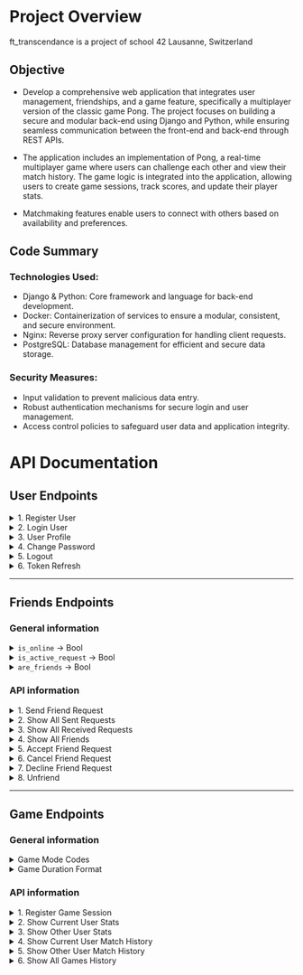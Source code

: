 # Project Overview
ft_transcendance is a project of school 42 Lausanne, Switzerland

## Objective
- Develop a comprehensive web application that integrates user management, friendships, and a game feature, specifically a multiplayer version of the classic game Pong. The project focuses on building a secure and modular back-end using Django and Python, while ensuring seamless communication between the front-end and back-end through REST APIs.

- The application includes an implementation of Pong, a real-time multiplayer game where users can challenge each other and view their match history. The game logic is integrated into the application, allowing users to create game sessions, track scores, and update their player stats.
- Matchmaking features enable users to connect with others based on availability and preferences.

## Code Summary
### Technologies Used:
- Django & Python: Core framework and language for back-end development.
- Docker: Containerization of services to ensure a modular, consistent, and secure environment.
- Nginx: Reverse proxy server configuration for handling client requests.
- PostgreSQL: Database management for efficient and secure data storage.

### Security Measures:
- Input validation to prevent malicious data entry.
- Robust authentication mechanisms for secure login and user management.
- Access control policies to safeguard user data and application integrity.

# API Documentation

## User Endpoints

<details>
<summary>1. Register User</summary>

- **Endpoint**: `POST https://localhost:8000/api/user/register/`
- **Purpose**: Register a new user.
- **Permissions**: NoAuth, ALLOW_ANY
- **Request Format**:
    ```json
    {
        "id": "91bbdd08-1a78-4481-b4e9-0a2cf67e4c01",
        "username": "test",
        "password": "StrongPassword123!",
        "first_name": "test",
        "last_name": "test",
        "email": "test@gmail.com"
        // "profile_photo": "path/to/profile/photo.jpg" // optional
    }
    ```
- **Notes**:
    - Unique email and username are required.
    - Photos are uploaded to `./srcs/site/profile_photos/users/`.
    - Default profile photo is used if none is uploaded (`default-user-profile-photo.jpg`).
    - Uploaded photos appear in three containers: nginx (`/var/www/html/profile_photos/`), auth (`./media/profile_photos`), and postgres.
    - Check user registration in Django admin: `http://localhost:8000/api/user/admin`. (Profile photo not visible here.)
- **Response**:
    - `HTTP_201_CREATED`
        ```json
        {
            "id": "fc9c745a-8fd5-4c2f-979c-cfcc4d8f7399",
            "username": "user1",
            "email": "user1@gmail.com",
            "first_name": "user_first_name",
            "last_name": "user_last_name",
            "profile_photo": "https://localhost/profile_photos/default/default-user-profile-photo.jpg",
            "is_active": true,
            "date_joined": "11 Oct 2024 09:59",
            "last_login": null
        }
        ```
    - `HTTP_400_BAD_REQUEST`
        ```json
        {
            "username": [
                "A user with that username already exists."
            ],
            "email": [
                "User with this email already exists."
            ]
        }
        ```
</details>

<details>
<summary>2. Login User</summary>

- **Endpoint**: `POST https://localhost:8000/api/user/login/`
- **Purpose**: Log in a registered user.
- **Permissions**: NoAuth, ALLOW_ANY
- **Request Example**:
    ```json
    {
        "email": "test@gmail.com",
        "password": "StrongPassword123!"
    }
    ```
- **Response**:
    - `HTTP_200_OK` returns a sliding token:
        ```json
        {
            "refresh": "eyJhbGciOiJIUzI1NiIsInR5cCI6IkpXVCJ9...",
            "access": "eyJhbGciOiJIUzI1NiIsInR5cCI6IkpXVCJ9..."
        }
        ```
    - `HTTP_401_UNAUTHORIZED`
        ```json
        {
            "detail": "Invalid mail or password"
        }
        ```
</details>

<details>
<summary>3. User Profile</summary>

- **Endpoint**: `GET/PUT/PATCH https://localhost:8000/api/user/profile/`
- **Purpose**: View or modify user profile details.
- **Permissions**: Bearer Token, IS_AUTHENTICATED
- **Modifiable Fields**: First name, last name, email, profile photo, and deactivation (`is_active: false`).
- **Request Example**:
    ```json
    {
        "first_name": "new_first_name",
        "last_name": "new_last_name",
        "email": "new_email@gmail.com",
        "profile_photo": "path/to/new/photo.jpg"
    }
    ```
- **Response**:
    - `HTTP_200_OK`
        ```json
        {
            "id": "91bbdd08-1a78-4481-b4e9-0a2cf67e4c01",
            "username": "test",
            "email": "test@gmail.com",
            "first_name": "new_first_name",
            "last_name": "new_last_name",
            "is_active": true,
            "profile_photo": "https://localhost/profile_photos/default/default-user-profile-photo.jpg",
            "date_joined": "18 Sep 2024 11:16:59",
            "last_login": "18 Sep 2024 11:19:03",
            "updated_at": "18 Sep 2024 11:22:08"
        }
        ```
</details>

<details>
<summary>4. Change Password</summary>

- **Endpoint**: `PATCH https://localhost:8000/api/user/change-password/`
- **Purpose**: Update a user's password.
- **Permissions**: Bearer Token, IS_AUTHENTICATED
- **Request Example**:
    ```json
    {
        "old_password": "StrongPassword123!",
        "new_password": "NEWStrongPassword123!",
        "new_password2": "NEWStrongPassword123!"
    }
    ```
- **Response**:
    - `HTTP_200_OK`
        ```json
        {
            "detail": "Password updated successfully."
        }
        ```
</details>

<details>
<summary>5. Logout</summary>

- **Endpoint**: `POST https://localhost:8000/api/user/logout/`
- **Purpose**: Log out and blacklist the refresh token.
- **Permissions**: Bearer Token, IS_AUTHENTICATED
- **Request Example**:
    ```json
    {
        "refresh": "eyJhbGciOiJIUzI1NiIsInR5cCI6IkpXVCJ9..."
    }
    ```
- **Response**:
    - `HTTP_200_OK`
        ```json
        {
            "message": "Logout successful, token blacklisted."
        }
        ```
    - `HTTP_400_BAD_REQUEST`
        ```json
        {
            "error": "Refresh token field is required."
        }
        ```
</details>

<details>
<summary>6. Token Refresh</summary>

- **Endpoint**: `POST https://localhost:8000/api/user/token/refresh`
- **Purpose**: Refresh the token.
- **Permissions**: NoAuth, ALLOW_ANY
- **Request Example**:
    ```json
    {
        "refresh": "eyJhbGciOiJIUzI1NiIsInR5cCI6IkpXVCJ9..."
    }
    ```
- **Response**:
    - `HTTP_200_OK`
        ```json
        {
            "access": "eyJhbGciOiJIUzI1NiIsInR5cCI6IkpXVCJ9...",
            "refresh": "eyJhbGciOiJIUzI1NiIsInR5cCI6IkpXVCJ9..."
        }
        ```
</details>

---

## Friends Endpoints

### General information
<details>
<summary><code>is_online</code> → Bool</summary>

- This field indicates if the user is currently online.
- It is added in the view `show-all-users` and all related endpoints below.

</details>

<details>
<summary><code>is_active_request</code> → Bool</summary>

- Indicates whether a friendship request is currently active.
- If `True`:
    - A friendship request has been sent.
    - The two users are not yet friends.
    - The request has not been canceled or declined.
    - `are_friends` will be `False`.

</details>

<details>
<summary><code>are_friends</code> → Bool</summary>

- Indicates whether the two users are friends.
- If `True`:
    - The two users are confirmed as friends.
    - `is_active_request` will be `False`.

</details>

### API information

<details>
<summary>1. Send Friend Request</summary>

- **Endpoint**: `POST https://localhost:8000/api/friends/send-friend-request/`
- **Purpose**: Send a friend request to another user.
- **Request Example**:
    ```json
    {
        "user_id": "91bbdd08-1a78-4481-b4e9-0a2cf67e4c01"
    }
    ```
- **Permissions**: Bearer Token, IS_AUTHENTICATED
- **Response**:
    - `HTTP_201_CREATED`
        ```json
        {
            "message": "Friend request has been sent successfully."
        }
        ```
    - `HTTP_400_BAD_REQUEST`
        ```json
        {
            "error": "You are already friends with this user."
        }
        ```
    - `HTTP_404_NOT_FOUND`
        ```json
        {
            "error": "User with id '46750fe5-01b5-4712-ae8c-60d880ffe07e' not found."
        }
        ```
</details>

<details>
<summary>2. Show All Sent Requests</summary>

- **Endpoint**: `GET https://localhost:8000/api/friends/show-all-sent-requests/`
- **Purpose**: Display all the friend requests sent by the current user.
- **Permissions**: Bearer Token, IS_AUTHENTICATED
- **Response**:
    - If there are requests:
        ```json
        [
            {
                "id": "64aeaa2e-bb71-4c8a-83b6-7deeb18dee8d",
                "receiver": {
                    "id": "38f9bc7f-fbd5-4f77-b954-efb934ebf6ce",
                    "username": "user2",
                    "email": "user2@gmail.com",
                    "first_name": "user2_first_name",
                    "last_name": "user2_last_name",
                    "is_online": true
                },
                "is_active_request": true,
                "are_friends": false,
                "timestamp": "02 Oct 2024 15:17:39"
            }
        ]
        ```
    - If there are no requests:
        ```json
        []
        ```
</details>

<details>
<summary>3. Show All Received Requests</summary>

- **Endpoint**: `GET https://localhost:8000/api/friends/show-all-received-requests/`
- **Purpose**: Display all the friend requests received by the current user.
- **Permissions**: Bearer Token, IS_AUTHENTICATED
- **Response**:
    - If there are requests:
        ```json
        [
            {
                "id": "d7e02eae-3e03-43e1-b87a-bd49662b3032",
                "sender": {
                    "id": "91bbdd08-1a78-4481-b4e9-0a2cf67e4c01",
                    "username": "user1",
                    "email": "user1@gmail.com",
                    "first_name": "user1_first_name",
                    "last_name": "user1_last_name",
                    "is_online": true
                },
                "is_active_request": true,
                "are_friends": false,
                "timestamp": "02 Oct 2024 15:39:37"
            }
        ]
        ```
    - If there are no requests:
        ```json
        []
        ```
</details>

<details>
<summary>4. Show All Friends</summary>

- **Endpoint**: `GET https://localhost:8000/api/friends/show-all-friends/`
- **Purpose**: Display a list of friends for the current user.
- **Permissions**: Bearer Token, IS_AUTHENTICATED
- **Response**:
    - If there are friends:
        ```json
        [
            {
                "id": "d7e02eae-3e03-43e1-b87a-bd49662b3032",
                "friend": {
                    "id": "91bbdd08-1a78-4481-b4e9-0a2cf67e4c01",
                    "username": "user1",
                    "email": "user1@gmail.com",
                    "first_name": "user1_first_name",
                    "last_name": "user1_last_name",
                    "is_online": true
                },
                "is_active_request": false,
                "are_friends": true,
                "timestamp": "02 Oct 2024 15:45:38"
            }
        ]
        ```
    - If there are no friends:
        ```json
        []
        ```
</details>

<details>
<summary>5. Accept Friend Request</summary>

- **Endpoint**: `PATCH https://localhost:8000/api/friends/accept-friend-request/`
- **Purpose**: Accept a friend request received by the current user.
- **Request Example**:
    ```json
    {
        "user_id": "38f9bc7f-fbd5-4f77-b954-efb934ebf6ce"
    }
    ```
- **Permissions**: Bearer Token, IS_AUTHENTICATED
- **Response**:
    - `HTTP_200_OK`
        ```json
        {
            "message": "Friend request has been accepted successfully."
        }
        ```
    - `HTTP_400_BAD_REQUEST`
        ```json
        {
            "error": "Friend request not found."
        }
        ```
</details>

<details>
<summary>6. Cancel Friend Request</summary>

- **Endpoint**: `DELETE https://localhost:8000/api/friends/cancel-friend-request/`
- **Purpose**: Cancel a friend request sent by the current user.
- **Request Example**:
    ```json
    {
        "user_id": "38f9bc7f-fbd5-4f77-b954-efb934ebf6ce"
    }
    ```
- **Permissions**: Bearer Token, IS_AUTHENTICATED
- **Response**:
    - `HTTP_200_OK`
        ```json
        {
            "message": "Friend request has been canceled."
        }
        ```
</details>

<details>
<summary>7. Decline Friend Request</summary>

- **Endpoint**: `DELETE https://localhost:8000/api/friends/decline-friend-request/`
- **Purpose**: Decline a friend request received by the current user.
- **Request Example**:
    ```json
    {
        "user_id": "38f9bc7f-fbd5-4f77-b954-efb934ebf6ce"
    }
    ```
- **Permissions**: Bearer Token, IS_AUTHENTICATED
- **Response**:
    - `HTTP_200_OK`
        ```json
        {
            "message": "Friend request has been declined."
        }
        ```
</details>

<details>
<summary>8. Unfriend</summary>

- **Endpoint**: `DELETE https://localhost:8000/api/friends/unfriend/`
- **Purpose**: Remove a friend from the current user's friends list.
- **Request Example**:
    ```json
    {
        "user_id": "38f9bc7f-fbd5-4f77-b954-efb934ebf6ce"
    }
    ```
- **Permissions**: Bearer Token, IS_AUTHENTICATED
- **Response**:
    - `HTTP_200_OK`
        ```json
        {
            "message": "Friendship has been removed successfully."
        }
        ```
</details>

---

## Game Endpoints

### General information

<details>
<summary>Game Mode Codes</summary>

To designate the game mode, use 2 uppercase characters according to the list:

```python
    "VS" = VERSUS
    "TN" = TOURNAMENT 
    "LS" = LAST_MAN_STANDING 
    "BB" = BRICK_BREAKER
```
</details>


<details>
<summary>Game Duration Format</summary>
```
"1 d, 5 hrs 10 min 58 sec"
"1 hrs 0 min 20 sec"
"2 min 55 sec"
"37 sec"
```
</details>

### API information

<details>
<summary>1. Register Game Session</summary>

- **Endpoint**: `POST https://localhost:8000/api/game/register-game-session/`
- **Purpose**: Register a game session once it is completed.
- **Request Example**:
    ```json
    {   
        "session" : {
            "mode" : "VS"
        },
        "players" : [
            {
                "user" : "6bef40ed-dcc6-4b96-bd2b-40f7b82e1c14",
                "alias" : "registered player 1"
            },
            {
                "user" : "92f5f052-f23f-4fc7-9543-f9e29941de02",
                "alias" : "registered player 2"
            },
            {
                "alias" : "invited player 1"
            }
        ],
        "winner_alias" : "invited player 1",
        "start_date" : "10/10/2024 13:20:26"
    }
    ```
- **Remarks**:
    - Required fields: `session`, `mode`, `players`, `alias`, `winner_alias`, `start_date`
    - Not required: `user` (if omitted, the player is considered invited)
- **Permissions**: NoAuth, AllowAny
- **Response**:
    - Success (`HTTP_201_CREATED`):
        - If the winner is a registered user:
            ```json
            {
                "session_id": "2fb3affd-e45b-48cb-add5-76c8b83ac27f",
                "winner_id": "fc9c745a-8fd5-4c2f-979c-cfcc4d8f7399"
            }
            ```
        - If the winner is an invited user:
            ```json
            {
                "session_id": "7ed64343-c107-415b-8c26-c257e1a5c5b7",
                "winner_id": null
            }
            ```
    - Errors (`HTTP_400_BAD_REQUEST`):
        ```json
        {
            "session": [
                "This field is required."
            ]
        }
        ```
</details>

<details>
<summary>2. Show Current User Stats</summary>

- **Endpoint**: `GET https://localhost:8000/api/game/show-current-user-stats/`
- **Purpose**: Display the statistics for the current user.
- **Permissions**: Bearer Token, IS_AUTHENTICATED
- **Response**:
    - Success (`HTTP_200_OK`):
        ```json
        {
            "total_games_played": 2,
            "total_games_won": 1,
            "versus_played": 2,
            "versus_won": 1,
            "tournament_played": 0,
            "tournament_won": 0,
            "last_man_standing_played": 0,
            "last_man_standing_won": 0,
            "brick_breaker_played": 0,
            "brick_breaker_won": 0
        }
        ```
    - Unauthorized (`HTTP_401_UNAUTHORIZED`):
        ```json
        {
            "detail": "User is inactive",
            "code": "user_inactive"
        }
        ```
</details>

<details>
<summary>3. Show Other User Stats</summary>

- **Endpoint**: `POST https://localhost:8000/api/game/show-other-user-stats/`
- **Purpose**: Display the statistics for another user.
- **Request Example**:
    ```json
    {
        "user_id": "380fdf46-eee6-4567-89e1-c5bedde376a4"
    }
    ```
- **Permissions**: NoAuth, ALLOW_ANY
- **Response**:
    - Success (`HTTP_200_OK`):
        ```json
        {
            "username": "user3",
            "total_games_played": 0,
            "total_games_won": 0,
            "versus_played": 0,
            "versus_won": 0,
            "tournament_played": 0,
            "tournament_won": 0,
            "last_man_standing_played": 0,
            "last_man_standing_won": 0,
            "brick_breaker_played": 0,
            "brick_breaker_won": 0
        }
        ```
    - Errors (`HTTP_400_BAD_REQUEST`, `HTTP_404_NOT_FOUND`):
        ```json
        {
            "error": "User not found."
        }
        ```
</details>

<details>
<summary>4. Show Current User Match History</summary>

- **Endpoint**: `GET https://localhost:8000/api/game/show-current-user-match-history/`
- **Purpose**: Display the match history for the current user.
- **Permissions**: Bearer Token, IS_AUTHENTICATED
- **Response**:
    - Success (`HTTP_200_OK`):
        ```json
        [
            {
                "mode": "VS",
                "date_played": "10 Oct 2024",
                "duration": "1 d, 5 hrs 10 min 58 sec",
                "alias": "registered player 2",
                "number_of_players": 3,
                "result": "win"
            }
        ]
        ```
</details>

<details>
<summary>5. Show Other User Match History</summary>

- **Endpoint**: `POST https://localhost:8000/api/game/show-other-user-match-history/`
- **Purpose**: Display the match history for another user (friend only).
- **Request Example**:
    ```json
    {
        "user_id": "380fdf46-eee6-4567-89e1-c5bedde376a4"
    }
    ```
- **Permissions**: Bearer Token, IS_AUTHENTICATED
- **Response**:
    - Success (`HTTP_200_OK`):
        ```json
        [
            {
                "mode": "VS",
                "date_played": "10 Oct 2024",
                "duration": "1 d, 5 hrs 10 min 58 sec",
                "alias": "registered player 1",
                "number_of_players": 3,
                "result": "lost"
            }
        ]
        ```
    - Unauthorized (`HTTP_401_UNAUTHORIZED`):
        ```json
        {
            "error": "User is not your friend."
        }
        ```
</details>

<details>
<summary>6. Show All Games History</summary>

- **Endpoint**: `GET https://localhost:8000/api/game/show-all-games-history/`
- **Purpose**: Display the entire game history (public information).
- **Permissions**: NoAuth, ALLOW_ANY
- **Response**:
    - Success (`HTTP_200_OK`):
        ```json
        [
            {
                "mode": "VS",
                "date_played": "10 Oct 2024",
                "game_duration": "1 d, 5 hrs 10 min 32 sec",
                "number_of_players": 3,
                "winner_alias": "alias of registered player 2",
                "winner_username": "deactivated user"
            }
        ]
        ```
</details>
